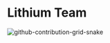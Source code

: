    # Lithium Team 

![github-contribution-grid-snake](https://user-images.githubusercontent.com/104645752/175389470-8e318198-fbba-4a24-8a6c-36a0eb1a4263.svg)

